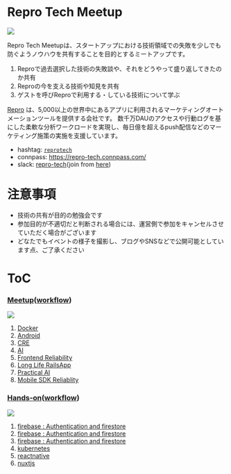 # Repro Tech Meetup

![](https://github.com/reproio/repro-tech-meetup/blob/master/assets/images/repro-tech-banner-wide.png?raw=true)

Repro Tech Meetupは、スタートアップにおける技術領域での失敗を少しでも防ぐようノウハウを共有することを目的とするミートアップです。

1. Reproで過去選択した技術の失敗談や、それをどうやって盛り返してきたのか共有
1. Reproの今を支える技術や知見を共有
1. ゲストを呼びReproで利用する・している技術について学ぶ

[Repro](https://repro.io) は、5,000以上の世界中にあるアプリに利用されるマーケティングオートメーションツールを提供する会社です。
数千万DAUのアクセスや行動ログを基にした柔軟な分析ワークロードを実現し、毎日億を超えるpush配信などのマーケティング施策の実施を支援しています。

- hashtag: [`reprotech`](https://twitter.com/hashtag/reprotech)
- connpass: https://repro-tech.connpass.com/
- slack: [repro-tech](https://repro-tech.slack.com/)(join from [here](https://join.slack.com/t/repro-tech/shared_invite/enQtNTA0ODg4NzQ3NzgwLTFjMTEwNDMyMTM0MGQ3ZjgxYjlmZjQzZTc5MjYyOTNkMzI0MTQxOWI0MzYzMTY0ZmJjZDE2MzM4NWNlYTQ2MmU))

# 注意事項

- 技術の共有が目的の勉強会です
- 参加目的が不適切だと判断される場合には、運営側で参加をキャンセルさせていただく場合がございます
- どなたでもイベントの様子を撮影し、ブログやSNSなどで公開可能としています点、ご了承ください

# ToC

### [Meetup](/meetups)([workflow](/meetups/ORGANIZE.md))

![](/assets/images/repro-tech-meetup-banner.png)

1. [Docker](https://gitpitch.com/reproio/repro-tech-meetup?p=meetups/1)
1. [Android](https://gitpitch.com/reproio/repro-tech-meetup?p=meetups/2)
1. [CRE](https://gitpitch.com/reproio/repro-tech-meetup?p=meetups/3)
1. [AI](https://gitpitch.com/reproio/repro-tech-meetup?p=meetups/4)
1. [Frontend Reliability](https://gitpitch.com/reproio/repro-tech-meetup?p=meetups/5)
1. [Long Life RailsApp](https://gitpitch.com/reproio/repro-tech-meetup?p=meetups/6)
1. [Practical AI](https://gitpitch.com/reproio/repro-tech-meetup?p=meetups/7)
1. [Mobile SDK Reliablity](https://gitpitch.com/reproio/repro-tech-meetup?p=meetups/8)

### [Hands-on](/hands-on)([workflow](/hands-on/ORGANIZE.md))

![](/assets/images/repro-tech-handson-banner.png)

1. [firebase : Authentication and firestore]()
1. [firebase : Authentication and firestore](https://gitpitch.com/reproio/repro-tech-meetup?p=hands-on/2)
1. [firebase : Authentication and firestore](https://gitpitch.com/reproio/repro-tech-meetup?p=hands-on/3)
1. [kubernetes](https://gitpitch.com/reproio/repro-tech-meetup?p=hands-on/4)
1. [reactnative](https://gitpitch.com/reproio/repro-tech-meetup?p=hands-on/5)
1. [nuxtjs](https://gitpitch.com/reproio/repro-tech-meetup?p=hands-on/6)
